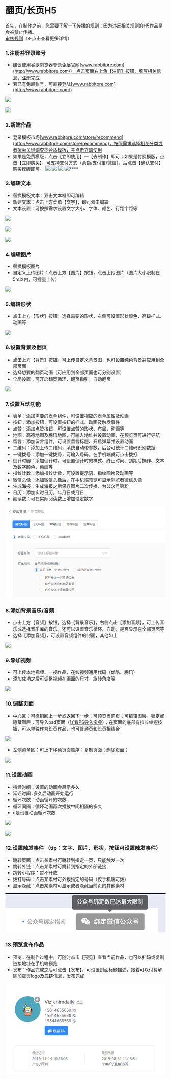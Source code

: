 # 翻页/长页H5

首先，在制作之前，您需要了解一下传播的规则；因为违反相关规则的H5作品是会被禁止传播。  
[审核规则](http://bbs.rabbitpre.com/forum.php?mod=viewthread&tid=833)（←点击查看更多详情）  


### **1.注册并登录账号**

* 建议使用谷歌浏览器登录[兔展](http://www.rabbitpre.com/)官网[www.rabbitpre.com](http://www.rabbitpre.com/)，点击页面右上角【注册】按钮，填写相关信息，注册完成
* 若已有兔展账号，可直接登陆[www.rabbitpre.com](http://www.rabbitpre.com/)

![](http://bbscdn.rabbitpre.com/data/attachment/forum/201801/25/154422nzvcer2rpp7p2c6l.jpg)

![](http://bbscdn.rabbitpre.com/data/attachment/forum/201801/25/154422hksuyk5rz59ni4mu.png)

### **2.新建作品**

* 登录模板市场[www.rabbitpre.com/store/recommend](http://www.rabbitpre.com/store/recommend)，按照需求选择相关分类或者搜索关键词查找合适模板，并点击立即使用
* 如果是免费模版，点击【立即使用】—【去制作】即可；如果是付费模版，点击【立即购买】，可支持支付方式（余额/支付宝/微信），后点击【确认支付】购买模版即可。  ![](http://bbscdn.rabbitpre.com/data/attachment/forum/201801/25/154423nccqqcbchb3hej2z.png) ![](http://bbscdn.rabbitpre.com/data/attachment/forum/201801/25/154426xa9i8t66d080pp8i.png) ![](http://bbscdn.rabbitpre.com/data/attachment/forum/201801/25/154425wrur339rlqqrruw3.png) ![](http://bbscdn.rabbitpre.com/data/attachment/forum/201801/25/154426s3odnje5e2dpfj3j.png)\*\*\*\*

### **3.编辑文本**

* 替换模板文本：双击文本框即可编辑
* 新建文本：点击上方菜单【文字】，即可双击编辑
* 文本设置：可按照需求设置文字大小、字体、颜色、行距字距等

![](http://bbscdn.rabbitpre.com/data/attachment/forum/201801/25/154427yo8wch9awahowdht.png)

  
![](http://bbscdn.rabbitpre.com/data/attachment/forum/201801/25/154427xxc1999y9pqga9bg.png)

![](http://bbscdn.rabbitpre.com/data/attachment/forum/201809/30/153506gm4gxg54tv1tdza5.png)

### **4.编辑图片**

* 替换模板图片
* 自定义上传图片：点击上方【图片】按钮，点击上传图片（图片大小限制在5m以内，可批量上传）

![](http://bbscdn.rabbitpre.com/data/attachment/forum/201801/25/154427ln4w47s1f7t15zff.png)

### **5.编辑形状**

* 点击上方【形状】按钮，选择需要的形状，右侧可设置形状颜色、高级样式、动画等

![](http://bbscdn.rabbitpre.com/data/attachment/forum/201801/25/154427galqlkyqlllal3lo.png)

### **6.设置背景及翻页**

* 点击上方【背景】按钮，可上传自定义背景图，也可设置纯色背景并应用到全部页面
* 选择想要的翻页动画（可应用到全部页面也可分别设置）
* 全局设置：可开启翻页循环、翻页指引，自动翻页

![](http://bbscdn.rabbitpre.com/data/attachment/forum/201801/25/154428sdsd3boio3bo9ydi.png)

### **7.设置互动功能**

* 表单：添加需要的表单组件，可设置相应的表单属性及动画
* 按钮：添加按钮，可设置按钮的样式、动画及触发事件
* 点赞：添加点赞按钮，可设置点赞的形状、布局，动画等
* 地图：高德地图及腾讯地图，可输入地址并设置动画，在预览页可进行导航
* 留言：添加留言组件，可设置留言标题、开启弹幕并设置动画
* 二维码：添加上传二维码，系统自动带参数，后台可统计二维码识别数据
* 一键拨号：添加一键拨号，可输入号码，在手机端就可点击拨打
* 倒计时器：添加倒计时，可设置倒计时的样式、终止时间、到期后操作、文本及数字颜色，动画等
* 指纹计数：添加指纹计数，可设置提示语、指纹图片及动画等
* 微信头像：添加微信头像后，在手机端预览可显示浏览者微信头像
* 生成海报：生成海报之后保存图片二次传播，为公众号吸粉
* 日历：添加实时日历，年月日或月日
* 阅读数：可在实际阅读数上增加设定数字

![](../.gitbook/assets/image%20%28154%29.png)

### **8.添加背景音乐/音频**

* 点击上方【音频】按钮，选择【背景音乐】，右侧点击【添加音频】，可上传音乐或选择音乐库的音乐，还可以设置音乐循环、自动，是否显示在全部页面等
* 选择【添加音频】，可设置音频组件的封面，其他如上

![](http://bbscdn.rabbitpre.com/data/attachment/forum/201801/25/154428o4381kcvqblzbzrm.png)

### **9.添加视频**

* 可上传本地视频、一视作品，在线视频通用代码（优酷、腾讯）
* 添加成功之后可调整视频在画面的尺寸，旋转角度等

![](http://bbscdn.rabbitpre.com/data/attachment/forum/201809/30/161937q8kfk5r82sksv2dy.png)

### **10.调整页面**

* 中心区：可撤销回上一步或返回下一步；可预览当前页；可编辑图层，锁定或隐藏图层；可导入psd页面（[详看PS导入宝典](http://bbs.rabbitpre.com/forum.php?mod=viewthread&tid=2134)）；在页面的底部有拉长缩短按钮，可以单独作为长页作品，也可普通页和长页相结合

![](http://bbscdn.rabbitpre.com/data/attachment/forum/201803/22/154248idg66cdcr7gfcazc.png)

* 左侧菜单区：可上下移动页面顺序；复制页面；删除页面；

![](http://bbscdn.rabbitpre.com/data/attachment/forum/201801/25/173222tf1i3c3frz13z7if.png)

### **11.设置动画**

* 持续时间：设置的动画会展示多久
* 延迟时间 :多久后动画开始运行
* 循环次数：动画循环的次数
* 循环间隔：循环动画再次播放中间相隔的多久
* n是设置动画循环次数

![](http://bbscdn.rabbitpre.com/data/attachment/forum/201803/22/154632w3tq9q5q3wjdqbqd.png)

![](http://bbscdn.rabbitpre.com/data/attachment/forum/201801/25/172007kiveo0319i0jo0ii.png)

### **12.设置触发事件 （tip：文字、图片、形状，按钮可设置触发事件）**

* 跳转页面：点击某素材可跳转到指定一页，只能触发一次
* 跳转外链：点击某素材可跳转到指定的外部链接
* 跳转小程序：暂不开放
* 拨打号码：点击某素材可外拨指定的号码（仅手机端可拨）
* 显示隐藏：点击某素材可显示或者隐藏当前页的其他素材

![](../.gitbook/assets/image%20%28325%29.png)

### **13.预览发布作品**

* 预览：在制作过程中，可随时点击【预览】查看当前作品，也可以扫码或复制链接地址在手机端预览
* 发布：作品完成之后可点击【发布】，可设置封面标题描述，接着可以付费解除加载页logo及底链信息，发布完成

![](../.gitbook/assets/image%20%28211%29.png)

